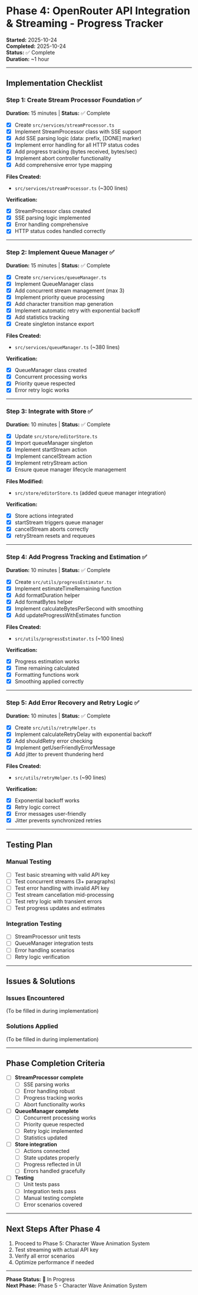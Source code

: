 # Phase 4: OpenRouter API Integration & Streaming - Progress Tracker

**Started:** 2025-10-24  
**Completed:** 2025-10-24  
**Status:** ✅ Complete  
**Duration:** ~1 hour

---

## Implementation Checklist

### Step 1: Create Stream Processor Foundation ✅
**Duration:** 15 minutes | **Status:** ✅ Complete

- [x] Create `src/services/streamProcessor.ts`
- [x] Implement StreamProcessor class with SSE support
- [x] Add SSE parsing logic (data: prefix, [DONE] marker)
- [x] Implement error handling for all HTTP status codes
- [x] Add progress tracking (bytes received, bytes/sec)
- [x] Implement abort controller functionality
- [x] Add comprehensive error type mapping

**Files Created:**
- `src/services/streamProcessor.ts` (~300 lines)

**Verification:**
- [x] StreamProcessor class created
- [x] SSE parsing logic implemented
- [x] Error handling comprehensive
- [x] HTTP status codes handled correctly

---

### Step 2: Implement Queue Manager ✅
**Duration:** 15 minutes | **Status:** ✅ Complete

- [x] Create `src/services/queueManager.ts`
- [x] Implement QueueManager class
- [x] Add concurrent stream management (max 3)
- [x] Implement priority queue processing
- [x] Add character transition map generation
- [x] Implement automatic retry with exponential backoff
- [x] Add statistics tracking
- [x] Create singleton instance export

**Files Created:**
- `src/services/queueManager.ts` (~380 lines)

**Verification:**
- [x] QueueManager class created
- [x] Concurrent processing works
- [x] Priority queue respected
- [x] Error retry logic works

---

### Step 3: Integrate with Store ✅
**Duration:** 10 minutes | **Status:** ✅ Complete

- [x] Update `src/store/editorStore.ts`
- [x] Import queueManager singleton
- [x] Implement startStream action
- [x] Implement cancelStream action
- [x] Implement retryStream action
- [x] Ensure queue manager lifecycle management

**Files Modified:**
- `src/store/editorStore.ts` (added queue manager integration)

**Verification:**
- [x] Store actions integrated
- [x] startStream triggers queue manager
- [x] cancelStream aborts correctly
- [x] retryStream resets and requeues

---

### Step 4: Add Progress Tracking and Estimation ✅
**Duration:** 10 minutes | **Status:** ✅ Complete

- [x] Create `src/utils/progressEstimator.ts`
- [x] Implement estimateTimeRemaining function
- [x] Add formatDuration helper
- [x] Add formatBytes helper
- [x] Implement calculateBytesPerSecond with smoothing
- [x] Add updateProgressWithEstimates function

**Files Created:**
- `src/utils/progressEstimator.ts` (~100 lines)

**Verification:**
- [x] Progress estimation works
- [x] Time remaining calculated
- [x] Formatting functions work
- [x] Smoothing applied correctly

---

### Step 5: Add Error Recovery and Retry Logic ✅
**Duration:** 10 minutes | **Status:** ✅ Complete

- [x] Create `src/utils/retryHelper.ts`
- [x] Implement calculateRetryDelay with exponential backoff
- [x] Add shouldRetry error checking
- [x] Implement getUserFriendlyErrorMessage
- [x] Add jitter to prevent thundering herd

**Files Created:**
- `src/utils/retryHelper.ts` (~90 lines)

**Verification:**
- [x] Exponential backoff works
- [x] Retry logic correct
- [x] Error messages user-friendly
- [x] Jitter prevents synchronized retries

---

## Testing Plan

### Manual Testing
- [ ] Test basic streaming with valid API key
- [ ] Test concurrent streams (3+ paragraphs)
- [ ] Test error handling with invalid API key
- [ ] Test stream cancellation mid-processing
- [ ] Test retry logic with transient errors
- [ ] Test progress updates and estimates

### Integration Testing
- [ ] StreamProcessor unit tests
- [ ] QueueManager integration tests
- [ ] Error handling scenarios
- [ ] Retry logic verification

---

## Issues & Solutions

### Issues Encountered
(To be filled in during implementation)

### Solutions Applied
(To be filled in during implementation)

---

## Phase Completion Criteria

- [ ] **StreamProcessor complete**
  - [ ] SSE parsing works
  - [ ] Error handling robust
  - [ ] Progress tracking works
  - [ ] Abort functionality works

- [ ] **QueueManager complete**
  - [ ] Concurrent processing works
  - [ ] Priority queue respected
  - [ ] Retry logic implemented
  - [ ] Statistics updated

- [ ] **Store integration**
  - [ ] Actions connected
  - [ ] State updates properly
  - [ ] Progress reflected in UI
  - [ ] Errors handled gracefully

- [ ] **Testing**
  - [ ] Unit tests pass
  - [ ] Integration tests pass
  - [ ] Manual testing complete
  - [ ] Error scenarios covered

---

## Next Steps After Phase 4

1. Proceed to Phase 5: Character Wave Animation System
2. Test streaming with actual API key
3. Verify all error scenarios
4. Optimize performance if needed

---

**Phase Status:** 🚧 In Progress  
**Next Phase:** Phase 5 - Character Wave Animation System
